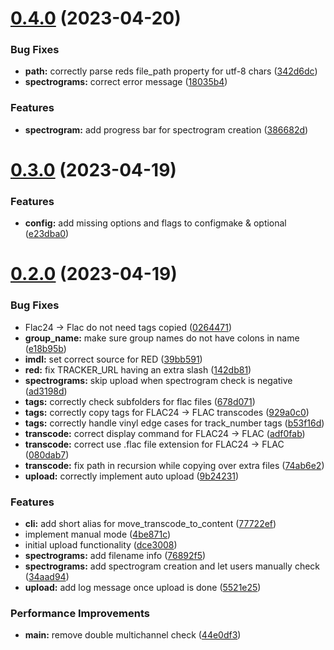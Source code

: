 # [0.4.0](https://github.com/DevYukine/red_oxide/compare/v0.3.0...v0.4.0) (2023-04-20)


### Bug Fixes

* **path:** correctly parse reds file_path property for utf-8 chars ([342d6dc](https://github.com/DevYukine/red_oxide/commit/342d6dc1788681fe681acd9b80b48aaab4b2f73d))
* **spectrograms:** correct error message ([18035b4](https://github.com/DevYukine/red_oxide/commit/18035b48d3b6f48c13b4e1a6b0ca425be7b4e449))


### Features

* **spectrogram:** add progress bar for spectrogram creation ([386682d](https://github.com/DevYukine/red_oxide/commit/386682d17ebd192aa7d4905fdd9720834a89c62e))



# [0.3.0](https://github.com/DevYukine/red_oxide/compare/v0.2.0...v0.3.0) (2023-04-19)


### Features

* **config:** add missing options and flags to configmake & optional ([e23dba0](https://github.com/DevYukine/red_oxide/commit/e23dba042d8b2d0cbe4ab6f318897bd38db19009))



# [0.2.0](https://github.com/DevYukine/red_oxide/compare/dce30083d50b0ffd11eb3ada54d8fd9bf87df43f...v0.2.0) (2023-04-19)


### Bug Fixes

* Flac24 -> Flac do not need tags copied ([0264471](https://github.com/DevYukine/red_oxide/commit/02644717f10f507d8da5421b59675b81f57a2db0))
* **group_name:** make sure group names do not have colons in name ([e18b95b](https://github.com/DevYukine/red_oxide/commit/e18b95b89864de0671ebd1533aefc7c692769890))
* **imdl:** set correct source for RED ([39bb591](https://github.com/DevYukine/red_oxide/commit/39bb591a1addf440a0fa3f2d47f9480160fe494a))
* **red:** fix TRACKER_URL having an extra slash ([142db81](https://github.com/DevYukine/red_oxide/commit/142db819adb64ad7873a339b93e2cb8c5de5a16e))
* **spectrograms:** skip upload when spectrogram check is negative ([ad3198d](https://github.com/DevYukine/red_oxide/commit/ad3198d96789141fa3764dda615d2040da96c00e))
* **tags:** correctly check subfolders for flac files ([678d071](https://github.com/DevYukine/red_oxide/commit/678d071dc89364664462997e51dc9a23c154a5f5))
* **tags:** correctly copy tags for FLAC24 -> FLAC transcodes ([929a0c0](https://github.com/DevYukine/red_oxide/commit/929a0c07cf55075d2a228491f2d76a3de4c2d956))
* **tags:** correctly handle vinyl edge cases for track_number tags ([b53f16d](https://github.com/DevYukine/red_oxide/commit/b53f16d32447b2abea5091f7d381ad050c369979))
* **transcode:** correct display command for FLAC24 -> FLAC ([adf0fab](https://github.com/DevYukine/red_oxide/commit/adf0fab4325c59f83cfecf7978bdaef5052fe17c))
* **transcode:** correct use .flac file extension for FLAC24 -> FLAC ([080dab7](https://github.com/DevYukine/red_oxide/commit/080dab78e0a848852d4f0a97426837c27d409e10))
* **transcode:** fix path in recursion while copying over extra files ([74ab6e2](https://github.com/DevYukine/red_oxide/commit/74ab6e2f7d1aaa6e7e5860e480475a65cfe2f908))
* **upload:** correctly implement auto upload ([9b24231](https://github.com/DevYukine/red_oxide/commit/9b24231b9363e882f86e3cda5981d3e6d4afa92a))


### Features

* **cli:** add short alias for move_transcode_to_content ([77722ef](https://github.com/DevYukine/red_oxide/commit/77722ef6be62e4831acbd87afbf745682ddcdb10))
* implement manual mode ([4be871c](https://github.com/DevYukine/red_oxide/commit/4be871c0652303535725eb3c77c12d764db22637))
* initial upload functionality ([dce3008](https://github.com/DevYukine/red_oxide/commit/dce30083d50b0ffd11eb3ada54d8fd9bf87df43f))
* **spectrograms:** add filename info ([76892f5](https://github.com/DevYukine/red_oxide/commit/76892f5916dda0007de7463d0891700e7ad87c8e))
* **spectrograms:** add spectrogram creation and let users manually check ([34aad94](https://github.com/DevYukine/red_oxide/commit/34aad9428789c91a02a30be5c8e9c287fbe6d419))
* **upload:** add log message once upload is done ([5521e25](https://github.com/DevYukine/red_oxide/commit/5521e25d65942816ca9f423c160298c216bfb940))


### Performance Improvements

* **main:** remove double multichannel check ([44e0df3](https://github.com/DevYukine/red_oxide/commit/44e0df3b045e5797509f90c02867b4057d230a09))



